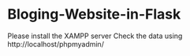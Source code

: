 # Bloging-Website-in-Flask
Please install the XAMPP server
Check the data using http://localhost/phpmyadmin/
